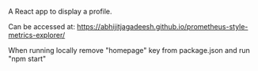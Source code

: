 A React app to display a profile.

Can be accessed at: https://abhijitjagadeesh.github.io/prometheus-style-metrics-explorer/

When running locally remove "homepage" key from package.json and run "npm start"
